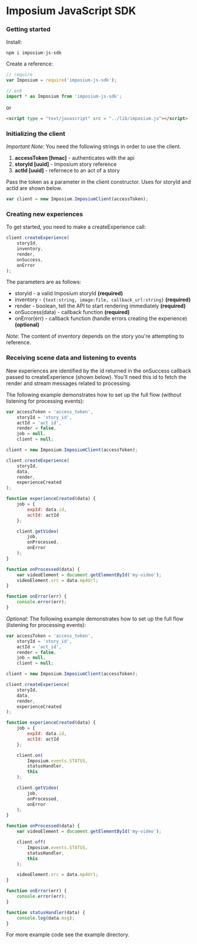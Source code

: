 Imposium JavaScript SDK
====================================================

### Getting started

Install:

`npm i imposium-js-sdk`

Create a reference:

```javascript
// require
var Imposium = require('imposium-js-sdk');

// es6 
import * as Imposium from 'imposium-js-sdk';

```

or

```html
<script type = "text/javascript" src = "../lib/imposium.js"></script>
```

### Initializing the client

_Important Note_: You need the following strings in order to use the client.

1. **accessToken [hmac]** - authenticates with the api
2. **storyId [uuid]** - Imposium story reference
3. **actId [uuid]** - refernece to an act of a story 

Pass the token as a parameter in the client constructor. Uses for storyId and actId are shown below. 

```javascript
var client = new Imposium.ImposiumClient(accessToken);
```

### Creating new experiences

To get started, you need to make a createExperience call: 

```javascript
client.createExperience(
	storyId, 
	inventory, 
	render, 
	onSuccess, 
	onError 
);
```

The parameters are as follows: 

* storyId - a valid Imposium storyId **(required)**
* inventory - `{text:string, image:file, callback_url:string}` **(required)**
* render - boolean, tell the API to start rendering immediately **(required)**
* onSuccess(data) - callback function **(required)**
* onError(err) - callback function (handle errors creating the experience) **(optional)**

_Note_: The content of inventory depends on the story you're attempting to reference.

### Receiving scene data and listening to events

New experiences are identified by the id returned in the onSuccess callback passed to createExperience (shown below). You'll need this id to fetch the render and stream messages related to processing. 

The following example demonstrates how to set up the full flow (without listening for processing events):

```javascript
var accessToken = 'access_token', 
	storyId = 'story_id', 
	actId = 'act_id',
	render = false,
	job = null,
	client = null;

client = new Imposium.ImposiumClient(accessToken);

client.createExperience(
	storyId, 
	data, 
	render, 
	experienceCreated
);

function experienceCreated(data) {
	job = {
		expId: data.id,
		actId: actId
	};

	client.getVideo(
		job, 
		onProcessed, 
		onError
	);
}

function onProcessed(data) {
	var videoElement = document.getElementById('my-video');
	videoElement.src = data.mp4Url;
}

function onError(err) {
	console.error(err);
}
```

_Optional_: The following example demonstrates how to set up the full flow (listening for processing events):

```javascript
var accessToken = 'access_token', 
	storyId = 'story_id', 
	actId = 'act_id',
	render = false,
	job = null,
	client = null;

client = new Imposium.ImposiumClient(accessToken);

client.createExperience(
	storyId, 
	data, 
	render, 
	experienceCreated
);

function experienceCreated(data) {
	job = {
		expId: data.id,
		actId: actId
	};

	client.on(
		Imposium.events.STATUS, 
		statusHandler, 
		this
	);

	client.getVideo(
		job, 
		onProcessed, 
		onError
	);
}

function onProcessed(data) {
	var videoElement = document.getElementById('my-video');

	client.off(
		Imposium.events.STATUS, 
		statusHandler, 
		this
	);

	videoElement.src = data.mp4Url;
}

function onError(err) {
	console.error(err);
}

function statusHandler(data) {
	console.log(data.msg);
}
```

For more example code see the example directory.